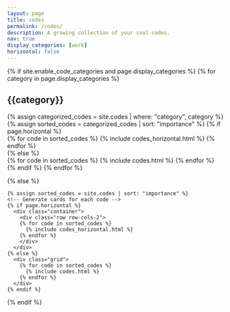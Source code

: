 ```yaml
---
layout: page
title: codes
permalink: /codes/
description: A growing collection of your cool codes.
nav: true
display_categories: [work]
horizontal: false
---
```

<div class="codes">
  {% if site.enable_code_categories and page.display_categories %}
  <!-- Display categorized codes -->
    {% for category in page.display_categories %}
      <h2 class="category">{{category}}</h2>
      {% assign categorized_codes = site.codes | where: "category", category %}
      {% assign sorted_codes = categorized_codes | sort: "importance" %}
      <!-- Generate cards for each code -->
      {% if page.horizontal %}
        <div class="container">
          <div class="row row-cols-2">
          {% for code in sorted_codes %}
            {% include codes_horizontal.html %}
          {% endfor %}
          </div>
        </div>
      {% else %}
        <div class="grid">
          {% for code in sorted_codes %}
            {% include codes.html %}
          {% endfor %}
        </div>
      {% endif %}
    {% endfor %}

  {% else %}
  <!-- Display codes without categories -->
    {% assign sorted_codes = site.codes | sort: "importance" %}
    <!-- Generate cards for each code -->
    {% if page.horizontal %}
      <div class="container">
        <div class="row row-cols-2">
        {% for code in sorted_codes %}
          {% include codes_horizontal.html %}
        {% endfor %}
        </div>
      </div>
    {% else %}
      <div class="grid">
        {% for code in sorted_codes %}
          {% include codes.html %}
        {% endfor %}
      </div>
    {% endif %}

  {% endif %}

</div>
